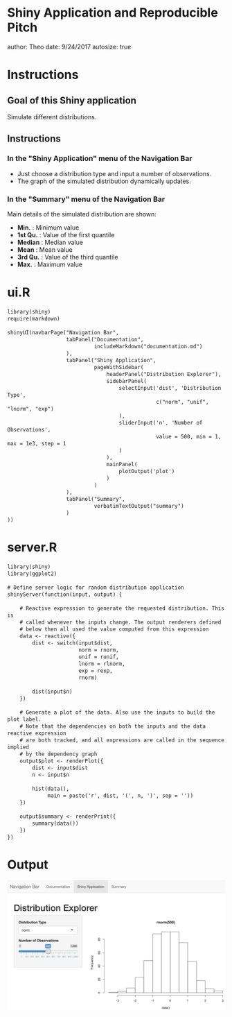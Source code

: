 Shiny Application and Reproducible Pitch
========================================================
author: Theo
date: 9/24/2017
autosize: true

Instructions
========================================================

Goal of this Shiny application
---

Simulate different distributions.

Instructions
---

### In the "Shiny Application" menu of the Navigation Bar
+ Just choose a distribution type and input a number of observations.
+ The graph of the simulated distribution dynamically updates.

### In the "Summary" menu of the Navigation Bar
Main details of the simulated distribution are shown:

+ __Min.__ : Minimum value
+ __1st Qu.__ : Value of the first quantile
+ __Median__ : Median value
+ __Mean__ : Mean value
+ __3rd Qu.__ : Value of the third quantile
+ __Max.__ : Maximum value

ui.R
========================================================

```
library(shiny)
require(markdown)

shinyUI(navbarPage("Navigation Bar",
                   tabPanel("Documentation",
                            includeMarkdown("documentation.md")
                   ),
                   tabPanel("Shiny Application",
                            pageWithSidebar(
                                headerPanel("Distribution Explorer"),
                                sidebarPanel(
                                    selectInput('dist', 'Distribution Type',
                                                c("norm", "unif", "lnorm", "exp")
                                    ),
                                    sliderInput('n', 'Number of Observations', 
                                                value = 500, min = 1, max = 1e3, step = 1
                                    )
                                ),
                                mainPanel(
                                    plotOutput('plot')
                                )
                            )
                   ),
                   tabPanel("Summary", 
                            verbatimTextOutput("summary")
                   )
))
```

server.R
========================================================

```
library(shiny)
library(ggplot2)

# Define server logic for random distribution application
shinyServer(function(input, output) {
    
    # Reactive expression to generate the requested distribution. This is 
    # called whenever the inputs change. The output renderers defined 
    # below then all used the value computed from this expression
    data <- reactive({  
        dist <- switch(input$dist,
                       norm = rnorm,
                       unif = runif,
                       lnorm = rlnorm,
                       exp = rexp,
                       rnorm)
        
        dist(input$n)
    })
    
    # Generate a plot of the data. Also use the inputs to build the plot label. 
    # Note that the dependencies on both the inputs and the data reactive expression 
    # are both tracked, and all expressions are called in the sequence implied
    # by the dependency graph
    output$plot <- renderPlot({
        dist <- input$dist
        n <- input$n
        
        hist(data(), 
             main = paste('r', dist, '(', n, ')', sep = ''))
    })
    
    output$summary <- renderPrint({
        summary(data())
    })        
})
```

Output
========================================================

![Result](output.png)
